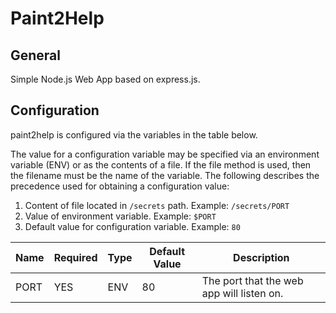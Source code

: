 # Paint2Help

## General

Simple Node.js Web App based on express.js.

## Configuration

paint2help is configured via the variables in the table below.

The value for a configuration variable may be specified via an environment variable (ENV) or as the contents of a file. If the file method is used, then the filename must be the name of the variable. The following describes the precedence used for obtaining a configuration value:

1. Content of file located in `/secrets` path. Example: `/secrets/PORT`
2. Value of environment variable. Example: `$PORT`
3. Default value for configuration variable. Example: `80`

| Name                 | Required | Type        | Default Value | Description                                   |
|----------------------|----------|-------------|---------------|-----------------------------------------------|
| PORT                 | YES      | ENV         | 80            | The port that the web app will listen on.     |

